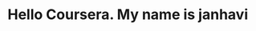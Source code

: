 <!DOCTYPE html>
<html>
<head>
	<meta charset="utf-8">
	<meta name="viewport" content="width=device-width, initial-scale=1">
	<title>Hello Coursera</title>
</head>
<body>
	<h1>Hello Coursera. My name is janhavi</h1>
</body>
</html>
